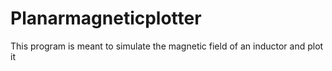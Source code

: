 # Planarmagneticplotter
This program is meant to simulate the magnetic field of an inductor and plot it
